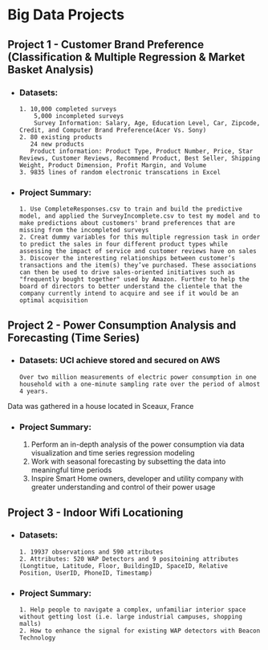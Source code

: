 # Big Data Projects

## Project 1 - Customer Brand Preference (Classification & Multiple Regression & Market Basket Analysis) 

- ### Datasets:
      1. 10,000 completed surveys 
          5,000 incompleted surveys 
          Survey Information: Salary, Age, Education Level, Car, Zipcode, Credit, and Computer Brand Preference(Acer Vs. Sony)
      2. 80 existing products 
         24 new products 
         Product information: Product Type, Product Number, Price, Star Reviews, Customer Reviews, Recommend Product, Best Seller, Shipping Weight, Product Dimension, Profit Margin, and Volume
      3. 9835 lines of random electronic transcations in Excel
      
- ### Project Summary:

	  1. Use CompleteResponses.csv to train and build the predictive model, and applied the SurveyIncomplete.csv to test my model and to make predictions about customers' brand preferences that are missing from the incompleted surveys
	  2. Creat dummy variables for this multiple regression task in order to predict the sales in four different product types while assessing the impact of service and customer reviews have on sales
	  3. Discover the interesting relationships between customer’s transactions and the item(s) they’ve purchased. These associations can then be used to drive sales-oriented initiatives such as "frequently bought together" used by Amazon. Further to help the board of directors to better understand the clientele that the company currently intend to acquire and see if it would be an optimal acquisition
	  
## Project 2 - Power Consumption Analysis and Forecasting (Time Series) 

- ### Datasets: UCI achieve stored and secured on AWS 
  	  Over two million measurements of electric power consumption in one household with a one-minute sampling rate over the period of almost 4 years.
Data was gathered in a house located in Sceaux, France

- ### Project Summary:
	1. Perform an in-depth analysis of the power consumption via data visualization and time series regression modeling
	2. Work with seasonal forecasting by subsetting the data into meaningful time periods
	3. Inspire Smart Home owners, developer and utility company with greater understanding and control of their power usage
	
## Project 3 - Indoor Wifi Locationing 
- ### Datasets: 
	  1. 19937 observations and 590 attributes 
      2. Attributes: 520 WAP Detectors and 9 positoining attributes (Longtitue, Latitude, Floor, BuildingID, SpaceID, Relative Position, UserID, PhoneID, Timestamp)
      
- ### Project Summary:
	  1. Help people to navigate a complex, unfamiliar interior space without getting lost (i.e. large industrial campuses, shopping malls)
	  2. How to enhance the signal for existing WAP detectors with Beacon Technology
